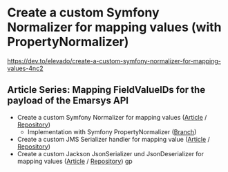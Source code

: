 # Create a custom Symfony Normalizer for mapping values (with PropertyNormalizer)

https://dev.to/elevado/create-a-custom-symfony-normalizer-for-mapping-values-4nc2

## Article Series: Mapping FieldValueIDs for the payload of the Emarsys API
* Create a custom Symfony Normalizer for mapping values ([Article](https://dev.to/elevado/create-a-custom-symfony-normalizer-for-mapping-values-4nc2) / [Repository](https://github.com/elevado/serializer-article))
    * Implementation with Symfony PropertyNormalizer ([Branch](https://github.com/elevado/serializer-article/tree/symfony-5.4-property-normalizer))
* Create a custom JMS Serializer handler for mapping value ([Article](https://dev.to/elevado/create-a-custom-jms-serializer-handler-for-mapping-values-670) / [Repository](https://github.com/elevado/serializer-article/tree/jms-serializer))
* Create a custom Jackson JsonSerializer und JsonDeserializer for mapping values ([Article](https://dev.to/elevado/create-a-custom-jackson-jsonserializer-und-jsondeserializer-for-mapping-values-48h7) / [Repository](https://github.com/elevado/jackson-article))
  gp
